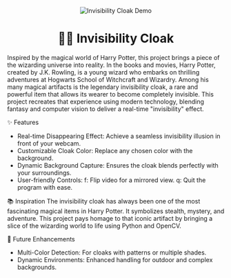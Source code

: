 <p align="center">
  <img src="https://media.tenor.com/v3U9VngXSgMAAAAM/harry-potter-invisible.gif" alt="Invisibility Cloak Demo">
</p>


<h1 align="center">🧙‍♂️ Invisibility Cloak</h1>

Inspired by the magical world of Harry Potter, this project brings a piece of the wizarding universe into reality. In the books and movies, Harry Potter, created by J.K. Rowling, is a young wizard who embarks on thrilling adventures at Hogwarts School of Witchcraft and Wizardry. Among his many magical artifacts is the legendary invisibility cloak, a rare and powerful item that allows its wearer to become completely invisible. This project recreates that experience using modern technology, blending fantasy and computer vision to deliver a real-time "invisibility" effect.

✨ Features
* Real-time Disappearing Effect: Achieve a seamless invisibility illusion in front of your webcam.
* Customizable Cloak Color: Replace any chosen color with the background.
* Dynamic Background Capture: Ensures the cloak blends perfectly with your surroundings.
* User-friendly Controls:
  f: Flip video for a mirrored view.
  q: Quit the program with ease.
  
📚 Inspiration
The invisibility cloak has always been one of the most fascinating magical items in Harry Potter. It symbolizes stealth, mystery, and adventure. This project pays homage to that iconic artifact by bringing a slice of the wizarding world to life using Python and OpenCV.

🚀 Future Enhancements
* Multi-Color Detection: For cloaks with patterns or multiple shades.
* Dynamic Environments: Enhanced handling for outdoor and complex backgrounds.
